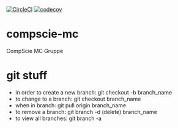 [![CircleCI](https://circleci.com/gh/simontreu/particlesim/tree/master.svg?style=svg)](https://circleci.com/gh/SimonTreu/particlesim/tree/master)
[![codecov](https://codecov.io/gh/simontreu/particlesim/branch/master/graph/badge.svg)](https://codecov.io/gh/SimonTreu/particlesim/)


# compscie-mc
CompScie MC Gruppe

# git stuff
- in order to create a new branch:  git checkout -b branch_name
- to change to a branch:            git checkout branch_name
- when in branch:                   git pull origin branch_name
- to remove a branch:               git branch -d (delete) branch_name
- to view all branches:             git branch -a
